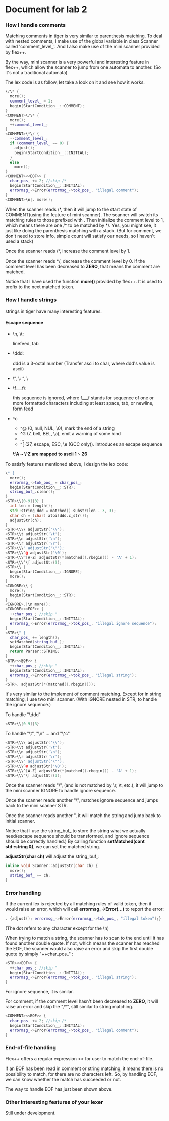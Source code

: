 # Document for lab 2

### How I handle comments

Matching comments in tiger is very similar to parenthesis matching. To deal with nested comments, I make use of the global variable in class Scanner called 'comment_level_'. And I also make use of the mini scanner provided by flex++.

 By the way, mini scanner is a very powerful and interesting feature in flex++, which allow the scanner to jump from one automata to another. (So it's not a traditional automata)

The lex code is as follow, let take a look on it and see how it works.

```c++
\/\* {
  more();
  comment_level_ = 1;
  begin(StartCondition__::COMMENT);
}
<COMMENT>\/\* {
  more();
  ++comment_level_;
} 
<COMMENT>\*\/ {
  --comment_level_;
  if (comment_level_ == 0) {
    adjust();
    begin(StartCondition__::INITIAL);
  }
  else
    more();
} 
<COMMENT><<EOF>> {
  char_pos_ += 2; //skip /*
  begin(StartCondition__::INITIAL);
  errormsg_->Error(errormsg_->tok_pos_, "illegal comment");
}
<COMMENT>\n|. more();
```

When the scanner reads /\*, then it will jump to the start state of COMMENT(using the feature of mini scanner). The scanner will switch its matching rules to those prefixed with <COMMENT> . Then initialize the comment level to 1, which means there are one /* to be matched by \*/. Yes, you might see, it just like doing the parenthesis matching with a stack. (But for comment, we don't need to store info, simple count will satisfy our needs, so I haven't used a stack)

Once the scanner reads /\*, increase the comment level by 1. 

Once the scanner reads \*/, decrease the comment level by 0. If the comment level has been decreased to **ZERO**,  that means the comment are matched.

Notice that I have used the function **more()** provided by flex++. It is used to prefix to the next matched token.

### How I handle strings

strings in tiger have many interesting features. 

#### Escape sequence

+ \n, \t: 

  linefeed, tab 

+ \ddd: 

  ddd is a 3-octal number (Transfer ascii to char, where ddd's value is ascii)

+ \”, \\: “, \

+ \\f\_\_\_f\\: 

  this sequence is ignored, where f___f stands for sequence of one or more formatted characters including at least space, tab, or newline, form feed

+ \^c 
  + ^@ (0, null, NUL, \0),  mark the end of a string
  + ^G (7, bell, BEL, \a), emit a warning of some kind
  + ...
  + ^[ (27, escape, ESC, \e (GCC only)). Introduces an escape sequence
  
  **\\^A ~ \\^Z are mapped to ascii 1 ~ 26**

To satisfy features mentioned above, I design the lex code:

```c++
\" { 
  more();
  errormsg_->tok_pos_ = char_pos_;
  begin(StartCondition__::STR); 
  string_buf_.clear();
}
<STR>\\[0-9]{3} {
  int len = length();
  std::string ddd = matched().substr(len - 3, 3);
  char ch = (char) atoi(ddd.c_str());
  adjustStr(ch);
}
<STR>\\\\ adjustStr('\\'); 
<STR>\\t adjustStr('\t');
<STR>\\n adjustStr('\n');
<STR>\\r adjustStr('\r');
<STR>\\\" adjustStr('\"');
<STR>\\\^@ adjustStr('\0');
<STR>\\\^[A-Z] adjustStr(*(matched().rbegin()) - 'A' + 1);
<STR>\\\^\[ adjustStr(3);
<STR>\\ {
  begin(StartCondition__::IGNORE); 
  more();
}
<IGNORE>\\ {
  more();
  begin(StartCondition__::STR); 
}
<IGNORE>.|\n more();
<IGNORE><<EOF>> {
  ++char_pos_; //skip "
  begin(StartCondition__::INITIAL);
  errormsg_->Error(errormsg_->tok_pos_, "illegal ignore sequence");
}
<STR>\" { 
  char_pos_ += length();
  setMatched(string_buf_);
  begin(StartCondition__::INITIAL);
  return Parser::STRING;
}
<STR><<EOF>> {
  ++char_pos_; //skip "
  begin(StartCondition__::INITIAL);
  errormsg_->Error(errormsg_->tok_pos_, "illegal string");
}
<STR>. adjustStr(*(matched().rbegin()));
```

It's very similar to the implement of comment matching. Except for in string matching, I use two mini scanner. (With IGNORE nested in STR, to handle the ignore sequence.)

To handle "\\ddd"

```c++
<STR>\\[0-9]{3} 
```

To handle "\\t", "\\n" ... and "\\^c"

```c++
<STR>\\\\ adjustStr('\\'); 
<STR>\\t adjustStr('\t');
<STR>\\n adjustStr('\n');
<STR>\\r adjustStr('\r');
<STR>\\\" adjustStr('\"');
<STR>\\\^@ adjustStr('\0');
<STR>\\\^[A-Z] adjustStr(*(matched().rbegin()) - 'A' + 1);
<STR>\\\^\[ adjustStr(3);
```

Once the scanner reads "\\",  (and is not matched by \\r, \t, etc.), it will jump to the mini scanner IGNORE to handle ignore sequence.

Once the scanner reads another "\\", matches ignore sequence and jumps back to the mini scanner STR.

Once the scanner reads another \", it will match the string and jump back to initial scanner.

Notice that I use the string_buf_ to store the string what we actually need(escape sequence should be transformed, and ignore sequence should be correctly handled.) By calling function **setMatched(cont std::string &)**, we can set the matched string.

**adjustStr(char ch)** will adjust the string_buf_:

```c++
inline void Scanner::adjustStr(char ch) {
  more();
  string_buf_ += ch;
}
```

### Error handling

If the current lex is rejected by all matching rules of valid token, then it would raise an error, which will call **errormsg_->Error(...)** to report the error:

```c++
. {adjust(); errormsg_->Error(errormsg_->tok_pos_, "illegal token");}
```

(The dot refers to any character except for the \\n)

When trying to match a string, the scanner has to scan to the end until it has found another double quote. If not, which means the scanner has reached the EOF, the scanner would also raise an error and skip the first double quote by simply \"++char_pos_\" :

```c++
<STR><<EOF>> {
  ++char_pos_; //skip "
  begin(StartCondition__::INITIAL);
  errormsg_->Error(errormsg_->tok_pos_, "illegal string");
}
```

For ignore sequence, it is similar.

For comment, if the comment level hasn't been decreased to **ZERO**, it will raise an error and skip the "/*", still similar to string matching.

```c++
<COMMENT><<EOF>> {
  char_pos_ += 2; //skip /*
  begin(StartCondition__::INITIAL);
  errormsg_->Error(errormsg_->tok_pos_, "illegal comment");
}
```

### End-of-file handling

Flex++ offers a regular expression <<EOF>> for user to match the end-of-file.

If an EOF has been read in comment or string matching, it means there is no possibility to match, for there are no characters left. So, by handling EOF, we can know whether the match has succeeded or not. 

The way to handle EOF has just been shown above.

###  Other interesting features of your lexer

Still under development.